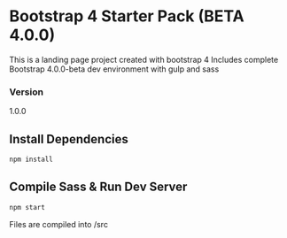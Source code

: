 # Bootstrap 4 Starter Pack (BETA 4.0.0)
This is a landing page project created with bootstrap 4
Includes complete Bootstrap 4.0.0-beta dev environment with gulp and sass


### Version

1.0.0

## Install Dependencies

```bash
npm install 
```

## Compile Sass & Run Dev Server

```bash
npm start
```

Files are compiled into /src